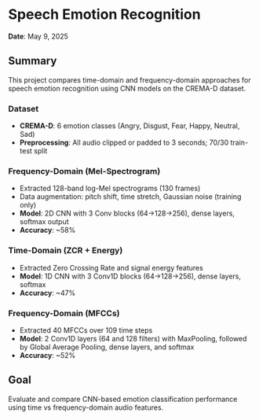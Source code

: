 # Speech Emotion Recognition

**Date**: May 9, 2025  

## Summary

This project compares time-domain and frequency-domain approaches for speech emotion recognition using CNN models on the CREMA-D dataset.

### Dataset
- **CREMA-D**: 6 emotion classes (Angry, Disgust, Fear, Happy, Neutral, Sad)  
- **Preprocessing**: All audio clipped or padded to 3 seconds; 70/30 train-test split  

### Frequency-Domain (Mel-Spectrogram)
- Extracted 128-band log-Mel spectrograms (130 frames)  
- Data augmentation: pitch shift, time stretch, Gaussian noise (training only)  
- **Model**: 2D CNN with 3 Conv blocks (64→128→256), dense layers, softmax output  
- **Accuracy**: ~58%

### Time-Domain (ZCR + Energy)
- Extracted Zero Crossing Rate and signal energy features  
- **Model**: 1D CNN with 3 Conv1D blocks (64→128→256), dense layers, softmax  
- **Accuracy**: ~47%

### Frequency-Domain (MFCCs)
- Extracted 40 MFCCs over 109 time steps  
- **Model**: 2 Conv1D layers (64 and 128 filters) with MaxPooling, followed by Global Average Pooling, dense layers, and softmax  
- **Accuracy**: ~52%

## Goal
Evaluate and compare CNN-based emotion classification performance using time vs frequency-domain audio features.
